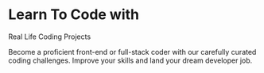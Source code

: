 # Learn To Code with  
Real Life Coding Projects

Become a proficient front-end or full-stack coder with our carefully curated coding challenges. Improve your skills and land your dream developer job.
